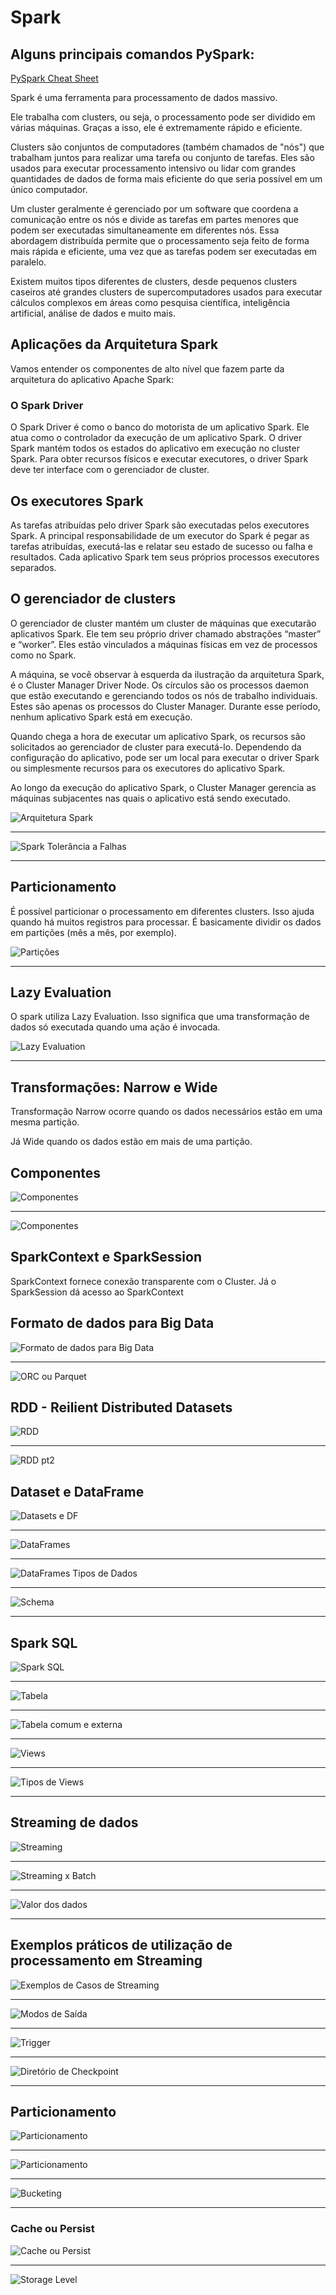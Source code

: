 # Spark

## Alguns principais comandos PySpark:
[PySpark Cheat Sheet](https://www.globalsqa.com/pyspark-cheat-sheet/)

Spark é uma ferramenta para processamento de dados massivo.

Ele trabalha com clusters, ou seja, o processamento pode ser dividido em várias máquinas. Graças a isso, ele é extremamente rápido e eficiente.

Clusters são conjuntos de computadores (também chamados de "nós") que trabalham juntos para realizar uma tarefa ou conjunto de tarefas. Eles são usados para executar processamento intensivo ou lidar com grandes quantidades de dados de forma mais eficiente do que seria possível em um único computador.

Um cluster geralmente é gerenciado por um software que coordena a comunicação entre os nós e divide as tarefas em partes menores que podem ser executadas simultaneamente em diferentes nós. Essa abordagem distribuída permite que o processamento seja feito de forma mais rápida e eficiente, uma vez que as tarefas podem ser executadas em paralelo.

Existem muitos tipos diferentes de clusters, desde pequenos clusters caseiros até grandes clusters de supercomputadores usados para executar cálculos complexos em áreas como pesquisa científica, inteligência artificial, análise de dados e muito mais.

## Aplicações da Arquitetura Spark

Vamos entender os componentes de alto nível que fazem parte da arquitetura do aplicativo Apache Spark:

### O Spark Driver
O Spark Driver é como o banco do motorista de um aplicativo Spark. Ele atua como o controlador da execução de um aplicativo Spark. O driver Spark mantém todos os estados do aplicativo em execução no cluster Spark. Para obter recursos físicos e executar executores, o driver Spark deve ter interface com o gerenciador de cluster.

## Os executores Spark
As tarefas atribuídas pelo driver Spark são executadas pelos executores Spark. A principal responsabilidade de um executor do Spark é pegar as tarefas atribuídas, executá-las e relatar seu estado de sucesso ou falha e resultados. Cada aplicativo Spark tem seus próprios processos executores separados.

## O gerenciador de clusters
O gerenciador de cluster mantém um cluster de máquinas que executarão aplicativos Spark. Ele tem seu próprio driver chamado abstrações “master” e “worker”. Eles estão vinculados a máquinas físicas em vez de processos como no Spark.

A máquina, se você observar à esquerda da ilustração da arquitetura Spark, é o Cluster Manager Driver Node. Os círculos são os processos daemon que estão executando e gerenciando todos os nós de trabalho individuais. Estes são apenas os processos do Cluster Manager. Durante esse período, nenhum aplicativo Spark está em execução.

Quando chega a hora de executar um aplicativo Spark, os recursos são solicitados ao gerenciador de cluster para executá-lo. Dependendo da configuração do aplicativo, pode ser um local para executar o driver Spark ou simplesmente recursos para os executores do aplicativo Spark.

Ao longo da execução do aplicativo Spark, o Cluster Manager gerencia as máquinas subjacentes nas quais o aplicativo está sendo executado.

![Arquitetura Spark](images/arquitetura_spark.png "Arquitetura Spark")

---

![Spark Tolerância a Falhas](images/Screenshot_1.png "Spark Tolerância a Falhas")

---

## Particionamento

É possível particionar o processamento em diferentes clusters. Isso ajuda quando há muitos registros para processar. É basicamente dividir os dados em partições (mês a mês, por exemplo).

![Partições](images/Screenshot_2.png "Partições")

---

## Lazy Evaluation

O spark utiliza Lazy Evaluation. Isso significa que uma transformação de dados só executada quando uma ação é invocada.

![Lazy Evaluation](images/Screenshot_3.png "Lazy Evaluation")

---

## Transformações: Narrow e Wide

Transformação Narrow ocorre quando os dados necessários estão em uma mesma partição.

Já Wide quando os dados estão em mais de uma partição.

## Componentes

![Componentes](images/Screenshot_4.png "Componentes")

---

![Componentes](images/Screenshot_5.png "Componentes")

## SparkContext e SparkSession

SparkContext fornece conexão transparente com o Cluster. Já o SparkSession dá acesso ao SparkContext

## Formato de dados para Big Data

![Formato de dados para Big Data](images/Screenshot_6.png "Formato de dados para Big Data")

---

![ORC ou Parquet](images/Screenshot_7.png "ORC ou Parquet")

## RDD - Reilient Distributed Datasets

![RDD](images/Screenshot_8.png "RDD")

---

![RDD pt2](images/Screenshot_9.png "RDD pt2")

## Dataset e DataFrame

![Datasets e DF](images/Screenshot_10.png "Datasets e DF")

---

![DataFrames](images/Screenshot_11.png "DataFrames")

---

![DataFrames Tipos de Dados](images/Screenshot_12.png "DataFrames Tipos de Dados")

---

![Schema](images/Screenshot_13.png "Schema")

---

## Spark SQL

![Spark SQL](images/Screenshot_14.png "Spark SQL")

---

![Tabela](images/Screenshot_15.png "Tabela")

---

![Tabela comum e externa](images/Screenshot_16.png "Tabela comum e externa")

---

![Views](images/Screenshot_17.png "Views")

---

![Tipos de Views](images/Screenshot_18.png "Tipos de Views")

---

## Streaming de dados

![Streaming](images/Screenshot_19.png "Streaming")

---

![Streaming x Batch](images/Screenshot_20.png "Streaming x Batch")

---

![Valor dos dados](images/Screenshot_21.png "Valor dos dados")

---
## Exemplos práticos de utilização de processamento em Streaming

![Exemplos de Casos de Streaming](images/Screenshot_22.png "Exemplos de Casos de Streaming")

---

![Modos de Saída](images/Screenshot_23.png "Modos de Saída")

---

![Trigger](images/Screenshot_24.png "Trigger")

---

![Diretório de Checkpoint](images/Screenshot_25.png "Diretório de Checkpoint")

---

## Particionamento

![Particionamento](images/Screenshot_26.png "Particionamento")

---

![Particionamento](images/Screenshot_27.png "Particionamento")

---

![Bucketing](images/Screenshot_28.png "Bucketing")

---

### Cache ou Persist

![Cache ou Persist](images/Screenshot_29.png "Cache ou Persist")

---

![Storage Level](images/Screenshot_30.png "Storage Level")
